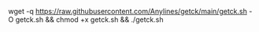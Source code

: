 wget -q https://raw.githubusercontent.com/Anylines/getck/main/getck.sh -O getck.sh && chmod +x getck.sh && ./getck.sh

